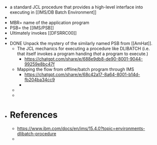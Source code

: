 - a standard JCL procedure that provides a high-level interface into executing in [[IMS/DB Batch Environment]]
-
- MBR=  name of the application program
- PSB= the [[IMS/PSB]]
- Ultimately invokes [[DFSRRC00]]
-
- DONE Unpack the mystery of the similarly named PSB from [[AmHat]].
	- The JCL mechanics for executing a procedure like DLIBATCH (i.e. that itself invokes a program handing _that_ a program to execute.)
		- https://chatgpt.com/share/e/688e9db8-de90-8001-9044-99259e8bc47f
	- Mapping the flow from offline/batch program through IMS
		- https://chatgpt.com/share/e/68c42a17-8a64-8001-b14d-fb204ba34cc9
		-
	-
	-
- # References
	- https://www.ibm.com/docs/en/ims/15.4.0?topic=environments-dlibatch-procedure
	-